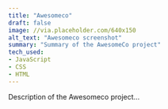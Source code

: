 ```yaml
---
title: "Awesomeco"
draft: false
image: //via.placeholder.com/640x150
alt_text: "Awesomeco screenshot"
summary: "Summary of the AwesomeCo project"
tech_used:
- JavaScript
- CSS
- HTML
---
```


Description of the Awesomeco project...
